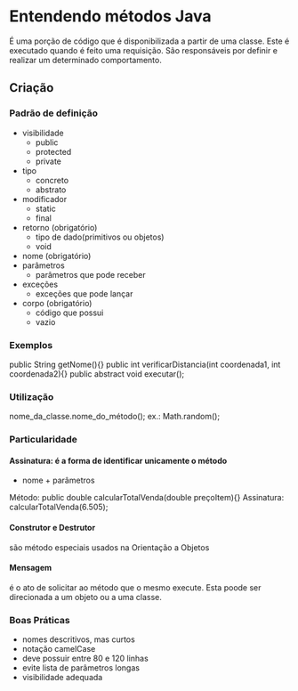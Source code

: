 # Entendendo métodos Java

É uma porção de código que é disponibilizada a partir de uma classe. Este é executado quando é feito uma requisição.
São responsáveis por definir e realizar um determinado comportamento.

## Criação

### Padrão de definição
 - visibilidade
    - public
    - protected
    - private
 - tipo 
    - concreto
    - abstrato
 - modificador
    - static
    - final
 - retorno (obrigatório)
    - tipo de dado(primitivos ou objetos)
    - void
 - nome (obrigatório)
 - parâmetros
    - parâmetros que pode receber
 - exceções
    - exceções que pode lançar
 - corpo (obrigatório)
    - código que possui
    - vazio
### Exemplos
public String getNome(){}
public int verificarDistancia(int coordenada1, int coordenada2){}
public abstract void executar();

### Utilização
nome_da_classe.nome_do_método();
ex.: Math.random();

### Particularidade
#### Assinatura: é a forma de identificar unicamente o método
  - nome + parâmetros

Método: public double calcularTotalVenda(double preçoItem){}
Assinatura: calcularTotalVenda(6.505);
#### Construtor e Destrutor
são método especiais usados na Orientação a Objetos

#### Mensagem
é o ato de solicitar ao método que o mesmo execute. Esta poode ser direcionada a um objeto ou a uma classe.

### Boas Práticas
 - nomes descritivos, mas curtos
 - notação camelCase
 - deve possuir entre 80 e 120 linhas
 - evite lista de parâmetros longas
 - visibilidade adequada










